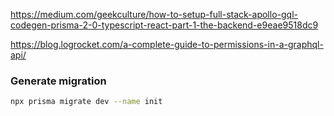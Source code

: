 https://medium.com/geekculture/how-to-setup-full-stack-apollo-gql-codegen-prisma-2-0-typescript-react-part-1-the-backend-e9eae9518dc9

https://blog.logrocket.com/a-complete-guide-to-permissions-in-a-graphql-api/



### Generate migration
```bash
npx prisma migrate dev --name init
```